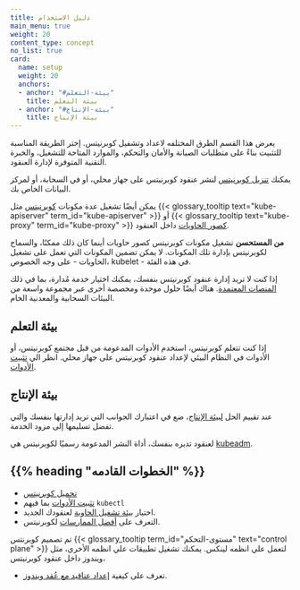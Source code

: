 ```yaml
---
title: دليل الاستخدام
main_menu: true
weight: 20
content_type: concept
no_list: true
card:
  name: setup
  weight: 20
  anchors:
  - anchor: "#بيئة-التعلم"
    title: بيئة التعلم
  - anchor: "#بيئة-الإنتاج"
    title: بيئة الإنتاج  
---
```


<!-- نظره عامه -->

 يعرض هذا القسم الطرق المختلفه لاعداد وتشفيل كوبرنيتس. إختر الطريقة المناسبة للتثبيت بناءً على متطلبات الصيانة والأمان والتحكم، والموارد المتاحة للتشغيل، والخبرة التقنية المتوفرة لإدارة العنقود.

يمكنك [تنزيل كوبرنيتس](/releases/download/) لنشر عنقود كوبرنيتس على جهاز محلي، أو في السحابة، أو لمركز البيانات الخاص بك.

يمكن أيضًا تشغيل عدة مكونات [كوبرنيتس](/docs/concepts/overview/components/) مثل {{< glossary_tooltip text="kube-apiserver" term_id="kube-apiserver" >}} أو {{< glossary_tooltip text="kube-proxy" term_id="kube-proxy" >}} [كصور الحاويات](/releases/download/#container-images) داخل العنقود.

**من المستحسن** تشغيل مكونات كوبرنيتس كصور حاويات أينما كان ذلك ممكنًا، والسماح لكوبرنيتس بإدارة تلك المكونات. لا يمكن تضمين المكونات التي تعمل على تشغيل الحاويات - على وجه الخصوص، kubelet - في هذه الفئة.


إذا كنت لا تريد إدارة عنقود كوبرنيتس بنفسك، يمكنك اختيار خدمة مُدارة، بما في ذلك [المنصات المعتمدة](/docs/setup/production-environment/turnkey-solutions/). هناك أيضًا حلول موحدة ومخصصة أخرى عبر مجموعة واسعة من البيئات السحابية والمعدنية الخام.

<!-- الجسم -->

## بيئة التعلم

إذا كنت تتعلم كوبرنيتس، استخدم الأدوات المدعومة من قبل مجتمع كوبرنيتس، أو الأدوات في النظام البيئي لإعداد عنقود كوبرنيتس على جهاز محلي.
 انظر الي [تثبيت الأدوات](/docs/tasks/tools/).

## بيئة الإنتاج

عند تقييم الحل  [لبيئة الإنتاج](/docs/setup/production-environment/)، ضع في اعتبارك الجوانب التي تريد إدارتها بنفسك والتي تفضل تسليمها إلى مزود الخدمة.

لعنقود تديره بنفسك، أداة النشر المدعومة رسميًا لكوبرنيتس هي [kubeadm](/docs/setup/production-environment/tools/kubeadm/).

## {{% heading "الخطوات القادمه" %}}

- [تحميل كوبرنيتس](/releases/download/)
- [تثبيت الأدوات](/docs/tasks/tools/) بما فيهم `kubectl`
- اختيار [بيئة تشغيل الحاوية](/docs/setup/production-environment/container-runtimes/) لعنقودك الجديد.
- التعرف على [أفضل الممارسات](/docs/concepts/overview/what-is-kubernetes/) لكوبرنيتس.

تم تصميم كوبرنتس {{< glossary_tooltip term_id="مستوى-التحكم" text="control plane" >}} لتعمل علي انظمه لينكس. يمكنك تشغيل تطبيقات علي انظمه الأخري، مثل ويندوز داخل عنقود كوبرنيتس،

- تعرف على كيفية [إعداد عناقيد مع عُقد ويندوز](/docs/setup/production-environment/windows/user-guide-windows-containers/).
